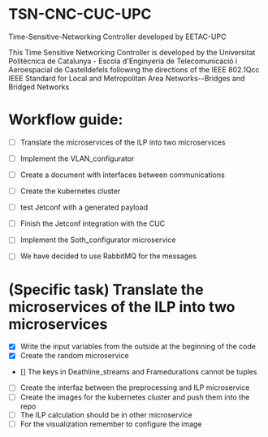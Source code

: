 # TSN-CNC-CUC-UPC
Time-Sensitive-Networking Controller developed by EETAC-UPC

This Time Sensitive Networking Controller is developed by the Universitat Politècnica de Catalunya - Escola d'Enginyeria de Telecomunicació i Aeroespacial de Castelldefels following the directions of the IEEE 802.1Qcc IEEE Standard for Local and Metropolitan Area Networks--Bridges and Bridged Networks

# Workflow guide:
- [ ] Translate the microservices of the ILP into two microservices
- [ ] Implement the VLAN_configurator
- [ ] Create a document with interfaces between communications
- [ ] Create the kubernetes cluster
- [ ] test Jetconf with a generated payload
- [ ] Finish the Jetconf integration with the CUC
- [ ] Implement the Soth_configurator microservice
- [ ] We have decided to use RabbitMQ for the messages 


# (Specific task) Translate the microservices of the ILP into two microservices
- [X] Write the input variables from the outside at the beginning of the code
- [X] Create the random microservice
- [] The keys in Deathline_streams and Framedurations cannot be tuples
- [ ] Create the interfaz between the preprocessing and ILP microservice
- [ ] Create the images for the kubernetes cluster and push them into the repo
- [ ] The ILP calculation should be in other microservice
- [ ] For the visualization remember to configure the image
